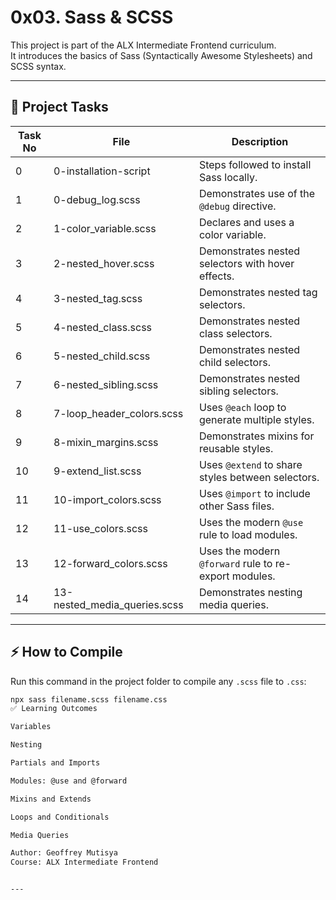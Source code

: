 # 0x03. Sass & SCSS

This project is part of the ALX Intermediate Frontend curriculum.  
It introduces the basics of Sass (Syntactically Awesome Stylesheets) and SCSS syntax.

---

## 📌 Project Tasks

| Task No | File | Description |
|--------|------|-------------|
| 0 | 0-installation-script | Steps followed to install Sass locally. |
| 1 | 0-debug_log.scss | Demonstrates use of the `@debug` directive. |
| 2 | 1-color_variable.scss | Declares and uses a color variable. |
| 3 | 2-nested_hover.scss | Demonstrates nested selectors with hover effects. |
| 4 | 3-nested_tag.scss | Demonstrates nested tag selectors. |
| 5 | 4-nested_class.scss | Demonstrates nested class selectors. |
| 6 | 5-nested_child.scss | Demonstrates nested child selectors. |
| 7 | 6-nested_sibling.scss | Demonstrates nested sibling selectors. |
| 8 | 7-loop_header_colors.scss | Uses `@each` loop to generate multiple styles. |
| 9 | 8-mixin_margins.scss | Demonstrates mixins for reusable styles. |
| 10 | 9-extend_list.scss | Uses `@extend` to share styles between selectors. |
| 11 | 10-import_colors.scss | Uses `@import` to include other Sass files. |
| 12 | 11-use_colors.scss | Uses the modern `@use` rule to load modules. |
| 13 | 12-forward_colors.scss | Uses the modern `@forward` rule to re-export modules. |
| 14 | 13-nested_media_queries.scss | Demonstrates nesting media queries. |

---

## ⚡ How to Compile

Run this command in the project folder to compile any `.scss` file to `.css`:

```bash
npx sass filename.scss filename.css
✅ Learning Outcomes

Variables

Nesting

Partials and Imports

Modules: @use and @forward

Mixins and Extends

Loops and Conditionals

Media Queries

Author: Geoffrey Mutisya
Course: ALX Intermediate Frontend


---
